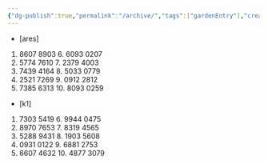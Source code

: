 ```yaml
---
{"dg-publish":true,"permalink":"/archive/","tags":["gardenEntry"],"created":"2024-02-03T14:36:53.714-03:00"}
---
```


- [ares]

1. 8607 8903		 6. 6093 0207
2. 5774 7610		 7. 2379 4003
3. 7439 4164		 8. 5033 0779
4. 2521 7269		 9. 0912 2812
5. 7385 6313		10. 8093 0259

- [k1]

1. 7303 5419		 6. 9944 0475
2. 8970 7653		 7. 8319 4565
3. 5288 9431		 8. 1903 5608
4. 0931 0122		 9. 6881 2753
5. 6607 4632		10. 4877 3079



